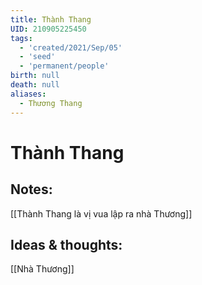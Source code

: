 ```yaml
---
title: Thành Thang
UID: 210905225450
tags:
  - 'created/2021/Sep/05'
  - 'seed'
  - 'permanent/people'
birth: null
death: null
aliases:
  - Thương Thang
---
```

# Thành Thang

## Notes:
[[Thành Thang là vị vua lập ra nhà Thương]]

## Ideas & thoughts:
[[Nhà Thương]]
